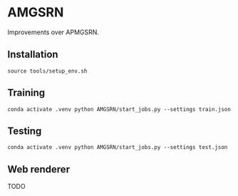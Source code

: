 # AMGSRN
Improvements over APMGSRN.


## Installation
`
source tools/setup_env.sh
`


## Training
`
conda activate .venv
python AMGSRN/start_jobs.py --settings train.json
`

## Testing
`
conda activate .venv
python AMGSRN/start_jobs.py --settings test.json
`

## Web renderer
TODO
